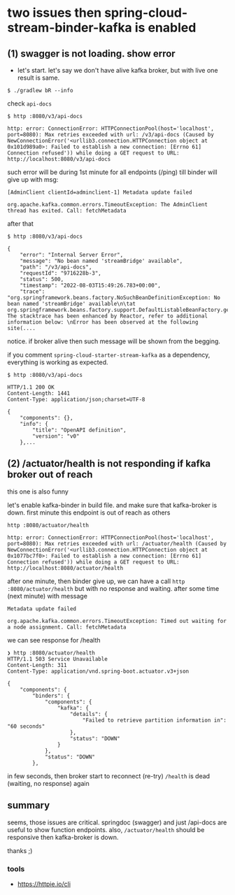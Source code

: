# two issues then spring-cloud-stream-binder-kafka is enabled

## (1) swagger is not loading. show error

- let's start.
let's say we don't have alive kafka broker, but with live one result is same.

```
$ ./gradlew bR --info

```

check `api-docs`
```
$ http :8080/v3/api-docs

http: error: ConnectionError: HTTPConnectionPool(host='localhost', port=8080): Max retries exceeded with url: /v3/api-docs (Caused by NewConnectionError('<urllib3.connection.HTTPConnection object at 0x101d989a0>: Failed to establish a new connection: [Errno 61] Connection refused')) while doing a GET request to URL: http://localhost:8080/v3/api-docs

```
such error will be during 1st minute for all endpoints (/ping) till binder will give up with msg:
```
[AdminClient clientId=adminclient-1] Metadata update failed

org.apache.kafka.common.errors.TimeoutException: The AdminClient thread has exited. Call: fetchMetadata
```
after that
```
$ http :8080/v3/api-docs

{
    "error": "Internal Server Error",
    "message": "No bean named 'streamBridge' available",
    "path": "/v3/api-docs",
    "requestId": "9716228b-3",
    "status": 500,
    "timestamp": "2022-08-03T15:49:26.783+00:00",
    "trace": "org.springframework.beans.factory.NoSuchBeanDefinitionException: No bean named 'streamBridge' available\n\tat org.springframework.beans.factory.support.DefaultListableBeanFactory.getBeanDefinition(DefaultListableBeanFactory.java:874)\n\tSuppressed: The stacktrace has been enhanced by Reactor, refer to additional information below: \nError has been observed at the following site(....
```
notice. if broker alive then such message will be shown from the begging.

if you comment `spring-cloud-starter-stream-kafka` as a dependency, everything is working as expected. 
```
$ http :8080/v3/api-docs

HTTP/1.1 200 OK
Content-Length: 1441
Content-Type: application/json;charset=UTF-8

{
    "components": {},
    "info": {
        "title": "OpenAPI definition",
        "version": "v0"
    },...
```

## (2) /actuator/health is not responding if kafka broker out of reach
this one is also funny

let's enable kafka-binder in build file. and make sure that kafka-broker is down.
first minute this endpoint is out of reach as others

```
http :8080/actuator/health

http: error: ConnectionError: HTTPConnectionPool(host='localhost', port=8080): Max retries exceeded with url: /actuator/health (Caused by NewConnectionError('<urllib3.connection.HTTPConnection object at 0x1077bc7f0>: Failed to establish a new connection: [Errno 61] Connection refused')) while doing a GET request to URL: http://localhost:8080/actuator/health

```
after one minute, then binder give up, we can have a call `http :8080/actuator/health` but with no response and waiting. after some time (next minute) with message 
```
Metadata update failed

org.apache.kafka.common.errors.TimeoutException: Timed out waiting for a node assignment. Call: fetchMetadata
```
we can see response for /health
```
❯ http :8080/actuator/health
HTTP/1.1 503 Service Unavailable
Content-Length: 311
Content-Type: application/vnd.spring-boot.actuator.v3+json

{
    "components": {
        "binders": {
            "components": {
                "kafka": {
                    "details": {
                        "Failed to retrieve partition information in": "60 seconds"
                    },
                    "status": "DOWN"
                }
            },
            "status": "DOWN"
        },
```
in few seconds, then broker start to reconnect (re-try) `/health` is dead (waiting, no response) again

## summary
seems, those issues are critical. springdoc (swagger) and just /api-docs are useful to show function endpoints. also, `/actuator/health` should be responsive then kafka-broker is down.

thanks ;)


### tools
- https://httpie.io/cli